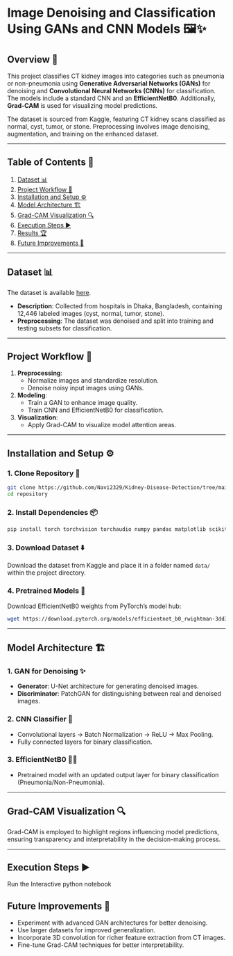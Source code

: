 # Image Denoising and Classification Using GANs and CNN Models 🖼️✨  

## Overview 🧠  
This project classifies CT kidney images into categories such as pneumonia or non-pneumonia using **Generative Adversarial Networks (GANs)** for denoising and **Convolutional Neural Networks (CNNs)** for classification. The models include a standard CNN and an **EfficientNetB0**. Additionally, **Grad-CAM** is used for visualizing model predictions.  

The dataset is sourced from Kaggle, featuring CT kidney scans classified as normal, cyst, tumor, or stone. Preprocessing involves image denoising, augmentation, and training on the enhanced dataset.  

---

## Table of Contents 📑  
1. [Dataset 📊](#dataset)  
2. [Project Workflow 🔄](#project-workflow)  
3. [Installation and Setup ⚙️](#installation-and-setup)  
4. [Model Architecture 🏗️](#model-architecture)  
5. [Grad-CAM Visualization 🔍](#grad-cam-visualization)  
6. [Execution Steps ▶️](#execution-steps)  
7. [Results 🏆](#results)  
8. [Future Improvements 🚀](#future-improvements)  

---

## Dataset 📊  
The dataset is available [here](https://www.kaggle.com/datasets/nazmul0087/ct-kidney-dataset-normal-cyst-tumor-and-stone).  
- **Description**: Collected from hospitals in Dhaka, Bangladesh, containing 12,446 labeled images (cyst, normal, tumor, stone).  
- **Preprocessing**: The dataset was denoised and split into training and testing subsets for classification.  

---

## Project Workflow 🔄  
1. **Preprocessing**:  
   - Normalize images and standardize resolution.  
   - Denoise noisy input images using GANs.  
2. **Modeling**:  
   - Train a GAN to enhance image quality.  
   - Train CNN and EfficientNetB0 for classification.  
3. **Visualization**:  
   - Apply Grad-CAM to visualize model attention areas.  

---

## Installation and Setup ⚙️  
### 1. Clone Repository 📂  
```bash  
git clone https://github.com/Navi2329/Kidney-Disease-Detection/tree/main
cd repository 
```  

### 2. Install Dependencies 📦  
```bash  
pip install torch torchvision torchaudio numpy pandas matplotlib scikit-learn opencv-python tqdm grad-cam seaborn  
```  

### 3. Download Dataset ⬇️  
Download the dataset from Kaggle and place it in a folder named `data/` within the project directory.  

### 4. Pretrained Models 🎯  
Download EfficientNetB0 weights from PyTorch’s model hub:  
```bash  
wget https://download.pytorch.org/models/efficientnet_b0_rwightman-3dd342df.pth  
```  

---

## Model Architecture 🏗️  
### 1. **GAN for Denoising** ✨  
   - **Generator**: U-Net architecture for generating denoised images.  
   - **Discriminator**: PatchGAN for distinguishing between real and denoised images.  

### 2. **CNN Classifier** 🧠  
   - Convolutional layers → Batch Normalization → ReLU → Max Pooling.  
   - Fully connected layers for binary classification.  

### 3. **EfficientNetB0** 🏋️‍♂️  
   - Pretrained model with an updated output layer for binary classification (Pneumonia/Non-Pneumonia).  

---

## Grad-CAM Visualization 🔍  
Grad-CAM is employed to highlight regions influencing model predictions, ensuring transparency and interpretability in the decision-making process.  

---

## Execution Steps ▶️  
Run the Interactive python notebook 

## Future Improvements 🚀  
- Experiment with advanced GAN architectures for better denoising.  
- Use larger datasets for improved generalization.  
- Incorporate 3D convolution for richer feature extraction from CT images.  
- Fine-tune Grad-CAM techniques for better interpretability.  
